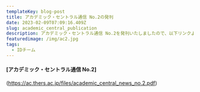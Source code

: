```yaml
---
templateKey: blog-post
title: アカデミック・セントラル通信 No.2の発刊
date: 2023-02-09T07:09:16.409Z
slug: academic_central_publication
description: アカデミック・セントラル通信 No.2を発刊いたしましたので、以下リンクよりご覧ください。
featuredimage: /img/ac2.jpg
tags:
  - IDチーム
---
```

#### [**アカデミック・セントラル通信 No.2**]
(https://ac.thers.ac.jp/files/academic_central_news_no.2.pdf)